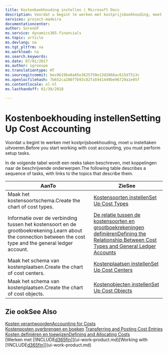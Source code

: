 ```yaml
---
title: Kostenboekhouding instellen | Microsoft Docs
description: Voordat u begint te werken met kostprijsboekhouding, moet u insteltaken uitvoeren.
services: project-madeira
documentationcenter: 
author: SorenGP
ms.service: dynamics365-financials
ms.topic: article
ms.devlang: na
ms.tgt_pltfrm: na
ms.workload: na
ms.search.keywords: 
ms.date: 07/01/2017
ms.author: sgroespe
ms.translationtype: HT
ms.sourcegitcommit: bec0619be0a65e3625759e13d2866ac615d7513c
ms.openlocfilehash: 7b652ca286f7b93c82fa5941449be96729a1e95f
ms.contentlocale: nl-nl
ms.lasthandoff: 01/30/2018

---
```

# <a name="setting-up-cost-accounting"></a><span data-ttu-id="30cc3-103">Kostenboekhouding instellen</span><span class="sxs-lookup"><span data-stu-id="30cc3-103">Setting Up Cost Accounting</span></span>
<span data-ttu-id="30cc3-104">Voordat u begint te werken met kostprijsboekhouding, moet u insteltaken uitvoeren.</span><span class="sxs-lookup"><span data-stu-id="30cc3-104">Before you start working with cost accounting, you must perform setup tasks.</span></span>  

 <span data-ttu-id="30cc3-105">In de volgende tabel wordt een reeks taken beschreven, met koppelingen naar de beschrijvende onderwerpen.</span><span class="sxs-lookup"><span data-stu-id="30cc3-105">The following table describes a sequence of tasks, with links to the topics that describe them.</span></span>

|<span data-ttu-id="30cc3-106">Aan</span><span class="sxs-lookup"><span data-stu-id="30cc3-106">To</span></span>|<span data-ttu-id="30cc3-107">Zie</span><span class="sxs-lookup"><span data-stu-id="30cc3-107">See</span></span>|  
|--------|---------|  
|<span data-ttu-id="30cc3-108">Maak het kostensoortschema.</span><span class="sxs-lookup"><span data-stu-id="30cc3-108">Create the chart of cost types.</span></span>|[<span data-ttu-id="30cc3-109">Kostensoorten instellen</span><span class="sxs-lookup"><span data-stu-id="30cc3-109">Set Up Cost Types</span></span>](finance-how-to-set-up-cost-types.md)|  
|<span data-ttu-id="30cc3-110">Informatie over de verbinding tussen het kostensoort en de grootboekrekening.</span><span class="sxs-lookup"><span data-stu-id="30cc3-110">Learn about the connection between the cost type and the general ledger account.</span></span>|[<span data-ttu-id="30cc3-111">De relatie tussen de kostensoorten en grootboekrekeningen definiëren</span><span class="sxs-lookup"><span data-stu-id="30cc3-111">Defining the Relationship Between Cost Types and General Ledger Accounts</span></span>](finance-defining-the-relationship-between-cost-types-and-general-ledger-accounts.md)|  
|<span data-ttu-id="30cc3-112">Maak het schema van kostenplaatsen.</span><span class="sxs-lookup"><span data-stu-id="30cc3-112">Create the chart of cost centers.</span></span>|[<span data-ttu-id="30cc3-113">Kostenplaatsen instellen</span><span class="sxs-lookup"><span data-stu-id="30cc3-113">Set Up Cost Centers</span></span>](finance-how-to-set-up-cost-centers.md)|  
|<span data-ttu-id="30cc3-114">Maak het schema van kostenplaatsen.</span><span class="sxs-lookup"><span data-stu-id="30cc3-114">Create the chart of cost objects.</span></span>|[<span data-ttu-id="30cc3-115">Kostenobjecten instellen</span><span class="sxs-lookup"><span data-stu-id="30cc3-115">Set Up Cost Objects</span></span>](finance-how-to-set-up-cost-objects.md)|  

## <a name="see-also"></a><span data-ttu-id="30cc3-116">Zie ook</span><span class="sxs-lookup"><span data-stu-id="30cc3-116">See Also</span></span>  
[<span data-ttu-id="30cc3-117">Kosten verantwoorden</span><span class="sxs-lookup"><span data-stu-id="30cc3-117">Accounting for Costs</span></span>](finance-manage-cost-accounting.md)  
<span data-ttu-id="30cc3-118">[Kostenposten overbrengen en boeken](finance-transfer-and-post-cost-entries.md) </span><span class="sxs-lookup"><span data-stu-id="30cc3-118">[Transferring and Posting Cost Entries](finance-transfer-and-post-cost-entries.md) </span></span>  
[<span data-ttu-id="30cc3-119">Kosten definiëren en toewijzen</span><span class="sxs-lookup"><span data-stu-id="30cc3-119">Defining and Allocating Costs</span></span>](finance-define-and-allocate-costs.md)  
<span data-ttu-id="30cc3-120">[Werken met [!INCLUDE[d365fin](includes/d365fin_md.md)]](ui-work-product.md)</span><span class="sxs-lookup"><span data-stu-id="30cc3-120">[Working with [!INCLUDE[d365fin](includes/d365fin_md.md)]](ui-work-product.md)</span></span>

